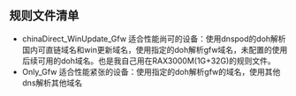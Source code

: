 ## 规则文件清单
- chinaDirect_WinUpdate_Gfw 适合性能尚可的设备：使用dnspod的doh解析国内可直链域名和win更新域名，使用指定的doh解析gfw域名，未配置的使用后续可用的doh域名。也是我自己用在RAX3000M(1G+32G)的规则文件。
- Only_Gfw 适合性能紧张的设备：使用指定的doh解析gfw的域名，使用其他dns解析其他域名


